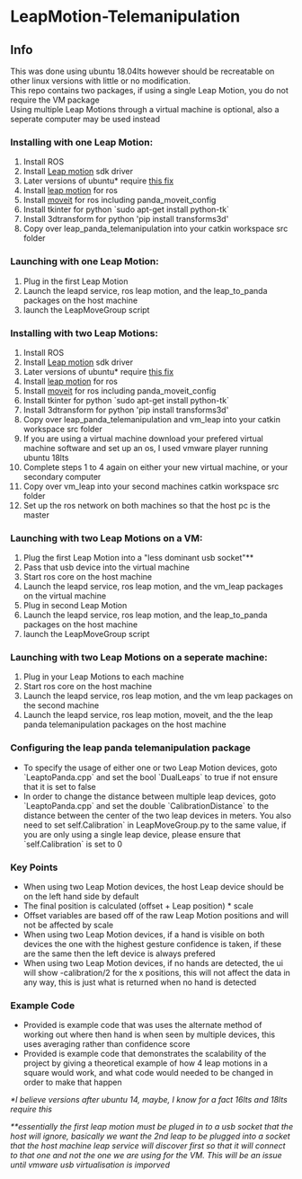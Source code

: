 # LeapMotion-Telemanipulation

## Info<br>
This was done using ubuntu 18.04lts however should be recreatable on other linux versions with little or no modification.<br>
This repo contains two packages, if using a single Leap Motion, you do not require the VM package<br>
Using multiple Leap Motions through a virtual machine is optional, also a seperate computer may be used instead<br>

### Installing with one Leap Motion:
<ol><li>Install ROS</li>
  <li>Install <a href="https://developer.leapmotion.com/setup/desktop">Leap motion</a> sdk driver</li>
<li>Later versions of ubuntu* require <a href="https://d2beseu6pw5d2t.cloudfront.net/t/tip-ubuntu-systemd-and-leapd/2118">this fix </a>
</li>
  <li>Install <a href="https://wiki.ros.org/leap_motion">leap motion</a> for ros</li>
  <li>Install <a href="https://wiki.ros.org/moveit">moveit</a> for ros including panda_moveit_config</li>
  <li>Install tkinter for python `sudo apt-get install python-tk`</li>
  <li>Install 3dtransform for python 'pip install transforms3d'</li>
<li>Copy over leap_panda_telemanipulation into your catkin workspace src folder</li>
</ol>

### Launching with one Leap Motion:
<ol><li>Plug in the first Leap Motion</li>
<li>Launch the leapd service, ros leap motion, and the leap_to_panda packages on the host machine</li>
<li>launch the LeapMoveGroup script</li>
</ol>

### Installing with two Leap Motions:
<ol><li>Install ROS</li>
<li>Install <a href="https://developer.leapmotion.com/setup/desktop">Leap motion</a> sdk driver</li>
<li>Later versions of ubuntu* require <a href="https://d2beseu6pw5d2t.cloudfront.net/t/tip-ubuntu-systemd-and-leapd/2118">this fix </a>
</li>
<li>Install <a href="https://wiki.ros.org/leap_motion">leap motion</a> for ros</li>
<li>Install <a href="https://wiki.ros.org/moveit">moveit</a> for ros including panda_moveit_config</li>
<li>Install tkinter for python `sudo apt-get install python-tk`</li>
<li>Install 3dtransform for python 'pip install transforms3d'</li>
<li>Copy over leap_panda_telemanipulation and vm_leap into your catkin workspace src folder</li>
<li>If you are using a virtual machine download your prefered virtual machine software and set up an os, I used vmware player running ubuntu 18lts</li>
<li>Complete steps 1 to 4 again on either your new virtual machine, or your secondary computer</li>
<li>Copy over vm_leap into your second machines catkin workspace src folder</li>
<li>Set up the ros network on both machines so that the host pc is the master</li>
</ol>

### Launching with two Leap Motions on a VM:
<ol><li>Plug the first Leap Motion into a "less dominant usb socket"**</li>
<li>Pass that usb device into the virtual machine</li>
<li>Start ros core on the host machine</li>
<li>Launch the leapd service, ros leap motion, and the vm_leap packages on the virtual machine</li>
<li>Plug in second Leap Motion</li>
<li>Launch the leapd service, ros leap motion, and the leap_to_panda packages on the host machine</li>
<li>launch the LeapMoveGroup script</li>
</ol>

### Launching with two Leap Motions on a seperate machine:
<ol><li>Plug in your Leap Motions to each machine</li>
<li>Start ros core on the host machine</li>
<li>Launch the leapd service, ros leap motion, and the vm leap packages on the second machine</li>
<li>Launch the leapd service, ros leap motion, moveit, and the the leap panda telemanipulation packages on the host machine</li>
</ol>

### Configuring the leap panda telemanipulation package
<ul><li>To specify the usage of either one or two Leap Motion devices, goto `LeaptoPanda.cpp` and set the bool `DualLeaps` to true if not ensure that it is set to false</li>
<li>In order to change the distance between multiple leap devices, goto `LeaptoPanda.cpp` and set the double `CalibrationDistance` to the distance between the center of the two leap devices in meters. You also need to set self.Calibration` in LeapMoveGroup.py to the same value, if you are only using a single leap device, please ensure that `self.Calibration` is set to 0</li></ul>
  
### Key Points
<ul><li>When using two Leap Motion devices, the host Leap device should be on the left hand side by default</li>
<li>The final position is calculated (offset + Leap position) * scale</li>
<li>Offset variables are based off of the raw Leap Motion positions and will not be affected by scale</li>
<li>When using two Leap Motion devices, if a hand is visible on both devices the one with the highest gesture confidence is taken, if these are the same then the left device is always prefered</li>
<li>When using two Leap Motion devices, if no hands are detected, the ui will show -calibration/2 for the x positions, this will not affect the data in any way, this is just what is returned when no hand is detected</li>
</ul>

### Example Code
<ul><li>Provided is example code that was uses the alternate method of working out where then hand is when seen by multiple devices, this uses averaging rather than confidence score</li>
<li>Provided is example code that demonstrates the scalability of the project by giving a theoretical example of how 4 leap motions in a square would work, and what code would needed to be changed in order to make that happen</li>
</ul>

*\*I believe versions after ubuntu 14, maybe, I know for a fact 16lts and 18lts require this*

*\*\*essentially the first leap motion must be pluged in to a usb socket that the host will ignore, basically we want the 2nd leap to be plugged into a socket that the host machine leap service will discover first so that it will connect to that one and not the one we are using for the VM. This will be an issue until vmware usb virtualisation is imporved* 

